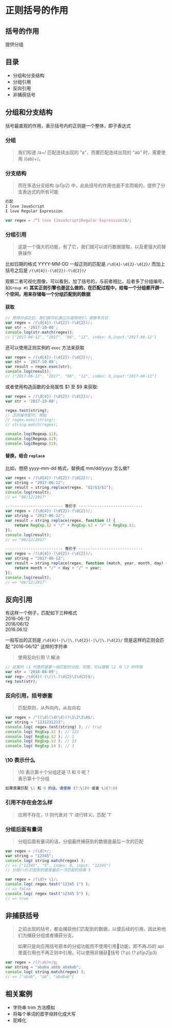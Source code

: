 # 正则括号的作用

## 括号的作用
提供分组

## 目录
- 分组和分支结构
- 分组引用
- 反向引用
- 非捕获括号

## 分组和分支结构
括号最直观的作用，表示括号内的正则是一个整体，即子表达式

### 分组
> 我们知道 /a+/ 匹配连续出现的 "a"，而要匹配连续出现的 "ab" 时，需要使用 /(ab)+/。  

### 分支结构
> 而在多选分支结构 (p1|p2) 中，此处括号的作用也是不言而喻的，提供了分支表达式的所有可能  

```js
匹配
I love JavaScript
I love Regular Expression

var regex = /^I love (JavaScript|Regular Expression)$/;
```

### 分组引用
> 这是一个强大的功能，有了它，我们就可以进行数据提取，以及更强大的替换操作  

比如日期的格式 YYYY-MM-DD
一般正则的匹配是 `/\d{4}-\d{2}-\d{2}/`
而加上括号之后是 `/(\d{4})-(\d{2})-(\d{2})/`

观察二者可视化图像，可以看到，加了括号的，与前者相比，后者多了分组编号，如`Group #1`
**其实正则引擎也是这么做的，在匹配过程中，给每一个分组都开辟一个空间，用来存储每一个分组匹配到的数据**

#### 获取

```js
// 获得分组之后，我们就可以通过JS提取他们，提取年月日
var regex = /(\d{4})-(\d{2})-(\d{2})/;
var str = '2017-10-08';
console.log(str.match(regex));
// ["2017-06-12", "2017", "06", "12", index: 0,input:"2017-06-12"]
```

还可以使用正则实例的 `exec` 方法来获取
```js
var regex = /(\d{4})-(\d{2})-(\d{2})/;
var str = '2017-10-08';
var result = regex.exec(str);
console.log(result);
// ["2017-06-12", "2017", "06", "12", index: 0,input:"2017-06-12"]
```

或者使用构造函数的全局属性 $1 至 $9 来获取:
```js
var regex = /(\d{4})-(\d{2})-(\d{2})/;
var str = '2017-10-08';

regex.test(string);
// 正则操作即可，例如
// regex.exec(string);
// string.match(regex);

console.log(Regexp.$1);
console.log(Regexp.$2);
console.log(Regexp.$3);
```


#### 替换，结合 `replace`
比如，想把 yyyy-mm-dd 格式，替换成 mm/dd/yyyy 怎么做?
```js
var regex = /(\d{4})-(\d{2})-(\d{2})/;
var string = "2017-06-12";
var result = string.replace(regex, "$2/$3/$1");
console.log(result);
// => "06/12/2017"

------------------------- 等价于 ----------------------------
var regex = /(\d{4})-(\d{2})-(\d{2})/;
var string = "2017-06-12";
var result = string.replace(regex, function () {
    return RegExp.$2 + "/" + RegExp.$3 + "/" + RegExp.$1;
});
console.log(result);
// => "06/12/2017"

------------------------- 等价于 ----------------------------
var regex = /(\d{4})-(\d{2})-(\d{2})/;
var string = "2017-06-12";
var result = string.replace(regex, function (match, year, month, day) {
    return month + "/" + day + "/" + year;
});
console.log(result);
// => "06/12/2017"
```

## 反向引用
有这样一个例子，匹配如下三种格式  
2016-06-12  
2016/06/12  
2016.06.12  

一般写出的正则是 `/\d{4}(-|\/|\.)\d{2}(-|\/|\.)\d{2}/`
但是这样的正则会匹配 "2016-06/12" 这样的字符串

> 使用反向引用 \1 解决
```js
// 这里的 \1 代表的是第一组匹配的分组，同理，可以理解 \2 与 \3 的作用
var str = '2018-08-09';
var reg= /\d{4}(-|\/|\.)\d{2}\1\d{2}$/;
reg.test(str);
```

### 反向引用，括号嵌套

> 匹配原则，从外向内，从左向右

```js
var regex = /^((\d)(\d(\d)))\1\2\3\4$/;
var string = "1231231233";
console.log( regex.test(string) ); // true
console.log( RegExp.$1 ); // 123
console.log( RegExp.$2 ); // 1
console.log( RegExp.$3 ); // 23
console.log( RegExp.$4 ); // 3
```

### \10 表示什么
> \10  表示第十个分组还是 \1 和 0 呢？  
表示第十个分组
```js
如果真要匹配 \1 和 0 的话，请使用 (?:\1)0 或者 \1(?:0)
```

### 引用不存在会怎么样

> 应用不存在，\1 则代表对 '1' 进行转义，匹配 '1'

### 分组后面有量词

> 分组后面有量词的话，分组最终捕获到的数据是最后一次的匹配

```js
var regex = /(\d)+/;
var string = "12345";
console.log( string.match(regex) );
// => ["12345", "5", index: 0, input: "12345"]
// 分组(\d)匹配到的是是最后一次匹配的结果 5

var regex = /(\d)+ \1/;
console.log( regex.test("12345 1") );
// => false
console.log( regex.test("12345 5") );
// => true
```

## 非捕获括号
> 之前出现的括号，都会捕获他们匹配到的数据，以便后续的引用，因此称他们为捕获分组或者捕获分支。

> 如果只是向应用括号原本的分组功能而不使用引用功能，即不再JS的 api 里面引用也不再正则中引用，可以使用非捕获括号 (?:p)  (?:p1|p2|p3)  

```js
var regex = /(?:ab)+/g;
var string = "ababa abbb ababab";
console.log( string.match(regex) );
// => ["abab", "ab", "ababab"]
```

## 相关案例
- 字符串 trim 方法模拟
- 将每个单词的首字母转化成大写
- 驼峰化
